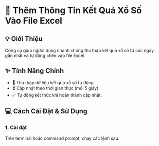 # 🌟 Thêm Thông Tin Kết Quả Xổ Số Vào File Excel

## 💡 Giới Thiệu
Công cụ giúp người dùng nhanh chóng thu thập kết quả xổ số từ các ngày gần nhất và tự động chèn vào file Excel.

## ✨ Tính Năng Chính
- 🔄 Thu thập dữ liệu kết quả xổ số tự động.
- ⏳ Cập nhật theo thời gian thực (mỗi 5 giây).
- ✅ Tự động kết thúc khi hoàn thành cập nhật.

## 💻 Cách Cài Đặt & Sử Dụng

### 1. Cài đặt
Trên terminal hoặc command prompt, chạy các lệnh sau:

